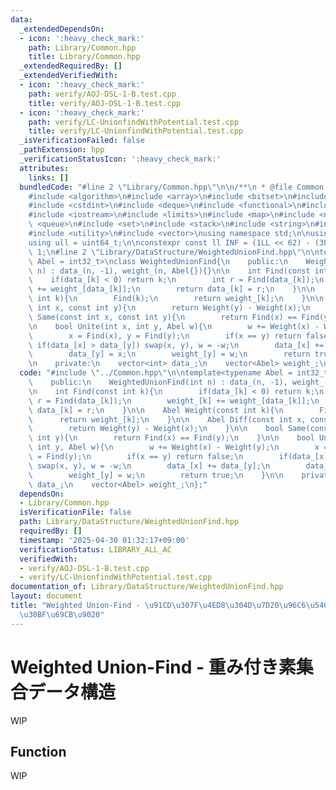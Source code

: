 ```yaml
---
data:
  _extendedDependsOn:
  - icon: ':heavy_check_mark:'
    path: Library/Common.hpp
    title: Library/Common.hpp
  _extendedRequiredBy: []
  _extendedVerifiedWith:
  - icon: ':heavy_check_mark:'
    path: verify/AOJ-DSL-1-B.test.cpp
    title: verify/AOJ-DSL-1-B.test.cpp
  - icon: ':heavy_check_mark:'
    path: verify/LC-UnionfindWithPotential.test.cpp
    title: verify/LC-UnionfindWithPotential.test.cpp
  _isVerificationFailed: false
  _pathExtension: hpp
  _verificationStatusIcon: ':heavy_check_mark:'
  attributes:
    links: []
  bundledCode: "#line 2 \"Library/Common.hpp\"\n\n/**\n * @file Common.hpp\n */\n\n\
    #include <algorithm>\n#include <array>\n#include <bitset>\n#include <cassert>\n\
    #include <cstdint>\n#include <deque>\n#include <functional>\n#include <iomanip>\n\
    #include <iostream>\n#include <limits>\n#include <map>\n#include <numeric>\n#include\
    \ <queue>\n#include <set>\n#include <stack>\n#include <string>\n#include <tuple>\n\
    #include <utility>\n#include <vector>\nusing namespace std;\n\nusing ll = int64_t;\n\
    using ull = uint64_t;\n\nconstexpr const ll INF = (1LL << 62) - (3LL << 30) -\
    \ 1;\n#line 2 \"Library/DataStructure/WeightedUnionFind.hpp\"\n\ntemplate<typename\
    \ Abel = int32_t>\nclass WeightedUnionFind{\n    public:\n    WeightedUnionFind(int\
    \ n) : data_(n, -1), weight_(n, Abel{}){}\n\n    int Find(const int k){\n    \
    \    if(data_[k] < 0) return k;\n        int r = Find(data_[k]);\n        weight_[k]\
    \ += weight_[data_[k]];\n        return data_[k] = r;\n    }\n\n    Abel Weight(const\
    \ int k){\n        Find(k);\n        return weight_[k];\n    }\n\n    Abel Diff(const\
    \ int x, const int y){\n        return Weight(y) - Weight(x);\n    }\n\n    bool\
    \ Same(const int x, const int y){\n        return Find(x) == Find(y);\n    }\n\
    \n    bool Unite(int x, int y, Abel w){\n        w += Weight(x) - Weight(y);\n\
    \        x = Find(x), y = Find(y);\n        if(x == y) return false;\n       \
    \ if(data_[x] > data_[y]) swap(x, y), w = -w;\n        data_[x] += data_[y];\n\
    \        data_[y] = x;\n        weight_[y] = w;\n        return true;\n    }\n\
    \n    private:\n    vector<int> data_;\n    vector<Abel> weight_;\n};\n"
  code: "#include \"../Common.hpp\"\n\ntemplate<typename Abel = int32_t>\nclass WeightedUnionFind{\n\
    \    public:\n    WeightedUnionFind(int n) : data_(n, -1), weight_(n, Abel{}){}\n\
    \n    int Find(const int k){\n        if(data_[k] < 0) return k;\n        int\
    \ r = Find(data_[k]);\n        weight_[k] += weight_[data_[k]];\n        return\
    \ data_[k] = r;\n    }\n\n    Abel Weight(const int k){\n        Find(k);\n  \
    \      return weight_[k];\n    }\n\n    Abel Diff(const int x, const int y){\n\
    \        return Weight(y) - Weight(x);\n    }\n\n    bool Same(const int x, const\
    \ int y){\n        return Find(x) == Find(y);\n    }\n\n    bool Unite(int x,\
    \ int y, Abel w){\n        w += Weight(x) - Weight(y);\n        x = Find(x), y\
    \ = Find(y);\n        if(x == y) return false;\n        if(data_[x] > data_[y])\
    \ swap(x, y), w = -w;\n        data_[x] += data_[y];\n        data_[y] = x;\n\
    \        weight_[y] = w;\n        return true;\n    }\n\n    private:\n    vector<int>\
    \ data_;\n    vector<Abel> weight_;\n};"
  dependsOn:
  - Library/Common.hpp
  isVerificationFile: false
  path: Library/DataStructure/WeightedUnionFind.hpp
  requiredBy: []
  timestamp: '2025-04-30 01:32:17+09:00'
  verificationStatus: LIBRARY_ALL_AC
  verifiedWith:
  - verify/AOJ-DSL-1-B.test.cpp
  - verify/LC-UnionfindWithPotential.test.cpp
documentation_of: Library/DataStructure/WeightedUnionFind.hpp
layout: document
title: "Weighted Union-Find - \u91CD\u307F\u4ED8\u304D\u7D20\u96C6\u5408\u30C7\u30FC\
  \u30BF\u69CB\u9020"
---
```


# Weighted Union-Find - 重み付き素集合データ構造

WIP

## Function

WIP
